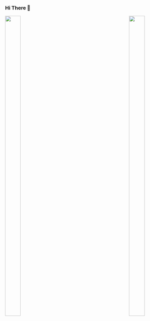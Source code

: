 ### Hi There 🍎

<div style="width:100%;float:left;">
  <div style="width:40%;float:left;">
    <img src="https://github-readme-stats.vercel.app/api?username=fatihtoprak&count_private=true&show_icons=false"  style="width:50%;float:left;"/>
  </div>
  <div style="width:40%;float:right;">
    <img src="https://github-readme-stats.vercel.app/api/top-langs/?username=fatihtoprak&layout=compact"  style="width:50%;float:right;"/> 
  </div>
</div>
